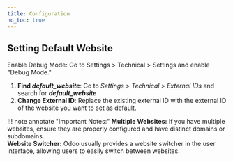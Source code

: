 ```yaml
---
title: Configuration
no_toc: true
---
```


## Setting Default Website

Enable Debug Mode: Go to Settings > Technical > Settings and enable "Debug Mode."

1. **Find _default_website_**: Go to *Settings > Technical > External IDs* and search for _**default_website**_  
2. **Change External ID**: Replace the existing external ID with the external ID of the website you want to set as default.

!!! note annotate "Important Notes:"
    **Multiple Websites:** If you have multiple websites, ensure they are properly configured and have distinct domains or subdomains.
    <br />
    **Website Switcher:** Odoo usually provides a website switcher in the user interface, allowing users to easily switch between websites.   


